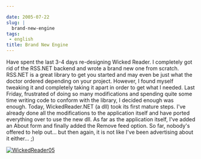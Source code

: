 ```yaml
---

date: 2005-07-22
slug: |
  brand-new-engine
tags:
 - english
title: Brand New Engine
---
```


Have spent the last 3-4 days re-designing Wicked Reader. I completely
got rid of the RSS.NET backend and wrote a brand new one from scratch.
RSS.NET is a great library to get you started and may even be just what
the doctor ordered depending on your project. However, I found myself
tweaking it and completely taking it apart in order to get what I
needed. Last Friday, frustrated of doing so many modifications and
spending quite some time writing code to conform with the library, I
decided enough was enough. Today, WickedReader.NET (a dll) took its
first mature steps. I've already done all the modifications to the
application itself and have ported everything over to use the new dll.
As far as the application itself, I've added an About form and finally
added the Remove feed option. So far, nobody's offered to help out...
but then again, it is not like I've been advertising about it either...
;)

[![WickedReader05](http://photos22.flickr.com/27829311_ff3dc1fe30.jpg)](http://photos22.flickr.com/27829311_ff3dc1fe30_o.jpg)
